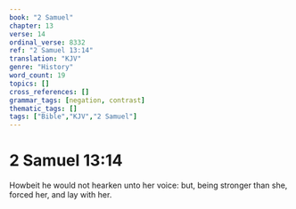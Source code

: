 ```yaml
---
book: "2 Samuel"
chapter: 13
verse: 14
ordinal_verse: 8332
ref: "2 Samuel 13:14"
translation: "KJV"
genre: "History"
word_count: 19
topics: []
cross_references: []
grammar_tags: [negation, contrast]
thematic_tags: []
tags: ["Bible","KJV","2 Samuel"]
---
```


# 2 Samuel 13:14

Howbeit he would not hearken unto her voice: but, being stronger than she, forced her, and lay with her.
